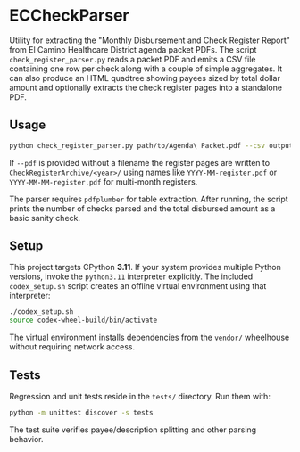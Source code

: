 # ECCheckParser

Utility for extracting the "Monthly Disbursement and Check Register Report"
from El Camino Healthcare District agenda packet PDFs.  The script
`check_register_parser.py` reads a packet PDF and emits a CSV file containing
one row per check along with a couple of simple aggregates.  It can also
produce an HTML quadtree showing payees sized by total dollar amount and
optionally extracts the check register pages into a standalone PDF.

## Usage

```bash
python check_register_parser.py path/to/Agenda\ Packet.pdf --csv output.csv --html payees.html --pdf
```

If ``--pdf`` is provided without a filename the register pages are written to
``CheckRegisterArchive/<year>/`` using names like ``YYYY-MM-register.pdf`` or
``YYYY-MM-MM-register.pdf`` for multi-month registers.

The parser requires `pdfplumber` for table extraction.  After running, the script
prints the number of checks parsed and the total disbursed amount as a basic
sanity check.

## Setup

This project targets CPython **3.11**. If your system provides multiple Python
versions, invoke the `python3.11` interpreter explicitly. The included
`codex_setup.sh` script creates an offline virtual environment using that
interpreter:

```bash
./codex_setup.sh
source codex-wheel-build/bin/activate
```

The virtual environment installs dependencies from the `vendor/` wheelhouse
without requiring network access.

## Tests

Regression and unit tests reside in the `tests/` directory.  Run them with:

```bash
python -m unittest discover -s tests
```

The test suite verifies payee/description splitting and other parsing behavior.
